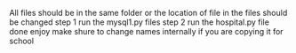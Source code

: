 All files should be in the same folder or the location of file in the files should be changed
step 1 run the mysql1.py files 
step 2 run the hospital.py file 
done enjoy 
make shure to change names internally if you are copying it for school
